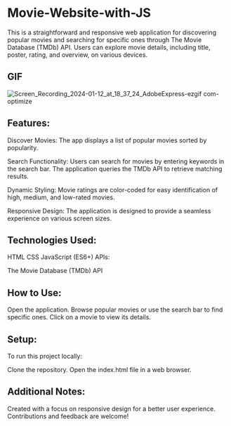 # Movie-Website-with-JS

This is a straightforward and responsive web application for discovering popular movies and searching for specific ones through The Movie Database (TMDb) API. Users can explore movie details, including title, poster, rating, and overview, on various devices.

## GIF
![Screen_Recording_2024-01-12_at_18_37_24_AdobeExpress-ezgif com-optimize](https://github.com/tubayapa/Movie-Website-with-JS/assets/147662888/dcc49066-2b63-42e2-a553-8de85a358329)

## Features:

Discover Movies: The app displays a list of popular movies sorted by popularity.

Search Functionality: Users can search for movies by entering keywords in the search bar. The application queries the TMDb API to retrieve matching results.

Dynamic Styling: Movie ratings are color-coded for easy identification of high, medium, and low-rated movies.

Responsive Design: The application is designed to provide a seamless experience on various screen sizes.

## Technologies Used:

HTML
CSS
JavaScript (ES6+)
APIs:

The Movie Database (TMDb) API

## How to Use:
Open the application.
Browse popular movies or use the search bar to find specific ones.
Click on a movie to view its details.

## Setup:
To run this project locally:

Clone the repository.
Open the index.html file in a web browser.

## Additional Notes:
Created with a focus on responsive design for a better user experience.
Contributions and feedback are welcome!

